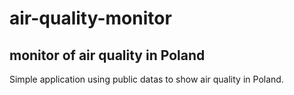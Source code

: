 # air-quality-monitor
## monitor of air quality in Poland
Simple application using public datas to show air quality in Poland.
